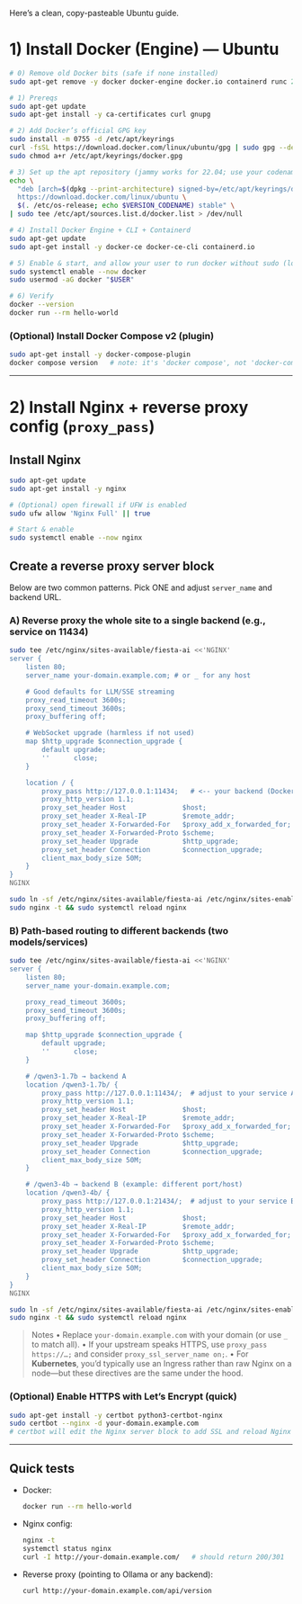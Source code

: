 Here’s a clean, copy-pasteable Ubuntu guide.

# 1) Install Docker (Engine) — Ubuntu

```bash
# 0) Remove old Docker bits (safe if none installed)
sudo apt-get remove -y docker docker-engine docker.io containerd runc 2>/dev/null || true

# 1) Prereqs
sudo apt-get update
sudo apt-get install -y ca-certificates curl gnupg

# 2) Add Docker’s official GPG key
sudo install -m 0755 -d /etc/apt/keyrings
curl -fsSL https://download.docker.com/linux/ubuntu/gpg | sudo gpg --dearmor -o /etc/apt/keyrings/docker.gpg
sudo chmod a+r /etc/apt/keyrings/docker.gpg

# 3) Set up the apt repository (jammy works for 22.04; use your codename if different: $(. /etc/os-release; echo $VERSION_CODENAME))
echo \
  "deb [arch=$(dpkg --print-architecture) signed-by=/etc/apt/keyrings/docker.gpg] \
  https://download.docker.com/linux/ubuntu \
  $(. /etc/os-release; echo $VERSION_CODENAME) stable" \
| sudo tee /etc/apt/sources.list.d/docker.list > /dev/null

# 4) Install Docker Engine + CLI + Containerd
sudo apt-get update
sudo apt-get install -y docker-ce docker-ce-cli containerd.io

# 5) Enable & start, and allow your user to run docker without sudo (log out/in once)
sudo systemctl enable --now docker
sudo usermod -aG docker "$USER"

# 6) Verify
docker --version
docker run --rm hello-world
```

### (Optional) Install Docker Compose v2 (plugin)

```bash
sudo apt-get install -y docker-compose-plugin
docker compose version   # note: it's 'docker compose', not 'docker-compose'
```

---

# 2) Install Nginx + reverse proxy config (`proxy_pass`)

## Install Nginx

```bash
sudo apt-get update
sudo apt-get install -y nginx

# (Optional) open firewall if UFW is enabled
sudo ufw allow 'Nginx Full' || true

# Start & enable
sudo systemctl enable --now nginx
```

## Create a reverse proxy server block

Below are two common patterns. Pick ONE and adjust `server_name` and backend URL.

### A) Reverse proxy the whole site to a single backend (e.g., service on 11434)

```bash
sudo tee /etc/nginx/sites-available/fiesta-ai <<'NGINX'
server {
    listen 80;
    server_name your-domain.example.com; # or _ for any host

    # Good defaults for LLM/SSE streaming
    proxy_read_timeout 3600s;
    proxy_send_timeout 3600s;
    proxy_buffering off;

    # WebSocket upgrade (harmless if not used)
    map $http_upgrade $connection_upgrade {
        default upgrade;
        ''      close;
    }

    location / {
        proxy_pass http://127.0.0.1:11434;   # <-- your backend (Docker/K8s node port/service)
        proxy_http_version 1.1;
        proxy_set_header Host              $host;
        proxy_set_header X-Real-IP         $remote_addr;
        proxy_set_header X-Forwarded-For   $proxy_add_x_forwarded_for;
        proxy_set_header X-Forwarded-Proto $scheme;
        proxy_set_header Upgrade           $http_upgrade;
        proxy_set_header Connection        $connection_upgrade;
        client_max_body_size 50M;
    }
}
NGINX

sudo ln -sf /etc/nginx/sites-available/fiesta-ai /etc/nginx/sites-enabled/fiesta-ai
sudo nginx -t && sudo systemctl reload nginx
```

### B) Path-based routing to different backends (two models/services)

```bash
sudo tee /etc/nginx/sites-available/fiesta-ai <<'NGINX'
server {
    listen 80;
    server_name your-domain.example.com;

    proxy_read_timeout 3600s;
    proxy_send_timeout 3600s;
    proxy_buffering off;

    map $http_upgrade $connection_upgrade {
        default upgrade;
        ''      close;
    }

    # /qwen3-1.7b → backend A
    location /qwen3-1.7b/ {
        proxy_pass http://127.0.0.1:11434/;  # adjust to your service A
        proxy_http_version 1.1;
        proxy_set_header Host              $host;
        proxy_set_header X-Real-IP         $remote_addr;
        proxy_set_header X-Forwarded-For   $proxy_add_x_forwarded_for;
        proxy_set_header X-Forwarded-Proto $scheme;
        proxy_set_header Upgrade           $http_upgrade;
        proxy_set_header Connection        $connection_upgrade;
        client_max_body_size 50M;
    }

    # /qwen3-4b → backend B (example: different port/host)
    location /qwen3-4b/ {
        proxy_pass http://127.0.0.1:21434/;  # adjust to your service B
        proxy_http_version 1.1;
        proxy_set_header Host              $host;
        proxy_set_header X-Real-IP         $remote_addr;
        proxy_set_header X-Forwarded-For   $proxy_add_x_forwarded_for;
        proxy_set_header X-Forwarded-Proto $scheme;
        proxy_set_header Upgrade           $http_upgrade;
        proxy_set_header Connection        $connection_upgrade;
        client_max_body_size 50M;
    }
}
NGINX

sudo ln -sf /etc/nginx/sites-available/fiesta-ai /etc/nginx/sites-enabled/fiesta-ai
sudo nginx -t && sudo systemctl reload nginx
```

> Notes
> • Replace `your-domain.example.com` with your domain (or use `_` to match all).
> • If your upstream speaks HTTPS, use `proxy_pass https://…;` and consider `proxy_ssl_server_name on;`.
> • For **Kubernetes**, you’d typically use an Ingress rather than raw Nginx on a node—but these directives are the same under the hood.

### (Optional) Enable HTTPS with Let’s Encrypt (quick)

```bash
sudo apt-get install -y certbot python3-certbot-nginx
sudo certbot --nginx -d your-domain.example.com
# certbot will edit the Nginx server block to add SSL and reload Nginx
```

---

## Quick tests

* Docker:

  ```bash
  docker run --rm hello-world
  ```
* Nginx config:

  ```bash
  nginx -t
  systemctl status nginx
  curl -I http://your-domain.example.com/   # should return 200/301
  ```
* Reverse proxy (pointing to Ollama or any backend):

  ```bash
  curl http://your-domain.example.com/api/version
  ```
